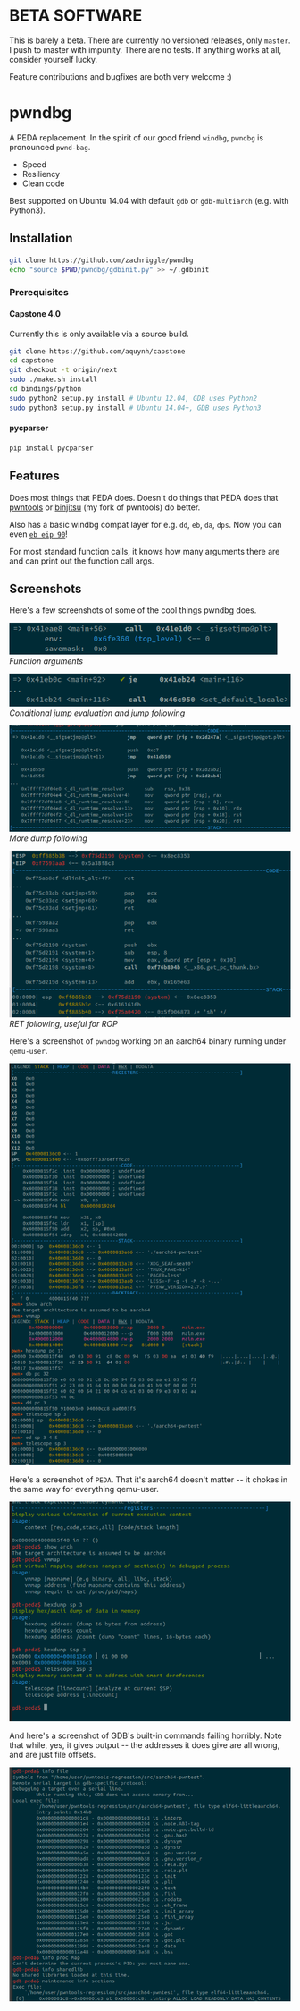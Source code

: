 # BETA SOFTWARE

This is barely a beta.  There are currently no versioned releases, only `master`.  I push to master with impunity.  There are no tests.  If anything works at all, consider yourself lucky.

Feature contributions and bugfixes are both very welcome :)

# pwndbg

A PEDA replacement.  In the spirit of our good friend `windbg`, `pwndbg` is pronounced `pwnd-bag`.

- Speed
- Resiliency
- Clean code

Best supported on Ubuntu 14.04 with default `gdb` or `gdb-multiarch` (e.g. with Python3).

## Installation

```sh
git clone https://github.com/zachriggle/pwndbg
echo "source $PWD/pwndbg/gdbinit.py" >> ~/.gdbinit
```

### Prerequisites

#### Capstone 4.0

Currently this is only available via a source build.

```sh
git clone https://github.com/aquynh/capstone
cd capstone
git checkout -t origin/next
sudo ./make.sh install
cd bindings/python
sudo python2 setup.py install # Ubuntu 12.04, GDB uses Python2
sudo python3 setup.py install # Ubuntu 14.04+, GDB uses Python3
```
#### pycparser

```sh
pip install pycparser
```

## Features

Does most things that PEDA does.  Doesn't do things that PEDA does that [pwntools](https://github.com/Gallopsled/pwntools) or [binjitsu](https://binjit.su) (my fork of pwntools) do better.

Also has a basic windbg compat layer for e.g. `dd`, `eb`, `da`, `dps`.  Now you can even [`eb eip 90`](https://twitter.com/ebeip90)!

For most standard function calls, it knows how many arguments there are and can print out the function call args.

## Screenshots

Here's a few screenshots of some of the cool things pwndbg does.

![e](caps/e.png?raw=1)  
*Function arguments*

![f](caps/f.png?raw=1)  
*Conditional jump evaluation and jump following*

![g](caps/g.png?raw=1)  
*More dump following*

![h](caps/h.png?raw=1)  
*RET following, useful for ROP*

Here's a screenshot of `pwndbg` working on an aarch64 binary running under `qemu-user`.

![a](caps/a.png?raw=1)

Here's a screenshot of `PEDA`.  That it's aarch64 doesn't matter -- it chokes in the same way for everything qemu-user.

![c](caps/b.png?raw=1)

And here's a screenshot of GDB's built-in commands failing horribly.  Note that while, yes, it gives output -- the addresses it does give are all wrong, and are just file offsets.

![c](caps/c.png?raw=1)

